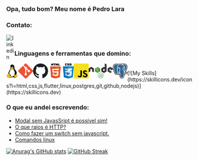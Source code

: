 ### Opa, tudo bom? Meu nome é Pedro Lara

### Contato: 
<a target="_blank" href="https://www.linkedin.com/in/pedro-lucas-de-oliveira-lara-387130204/"><img align="left" alt="linkedin" width="22px" src="https://cdn.jsdelivr.net/npm/simple-icons@3.13.0/icons/linkedin.svg"></a>
<br>

### Linguagens e ferramentas que domino:
<img align="left" alt="GITHUB" height="40px" src="https://raw.githubusercontent.com/PLLara/doc/main/linux.png">
<img align="left" alt="GIT" height="40px" src="https://raw.githubusercontent.com/PLLara/doc/main/git.png">
<img align="left" alt="GITHUB" height="40px" src="https://raw.githubusercontent.com/PLLara/doc/main/github.png">
<img align="left" alt="HTML5" height="40px" src="https://raw.githubusercontent.com/PLLara/doc/main/html5.png">
<img align="left" alt="CSS3" height="40px" src="https://raw.githubusercontent.com/PLLara/doc/main/css5.png">
<img align="left" alt="JAVASCRIPT" height="40px" src="https://raw.githubusercontent.com/PLLara/doc/main/javascript.png">
<img align="left" alt="NODEJS" height="40px" src="https://raw.githubusercontent.com/PLLara/doc/main/nodejs.png">
<img align="left" alt="GITHUB" height="40px" src="https://raw.githubusercontent.com/PLLara/doc/main/postgres.png">
<br>
[![My Skills](https://skillicons.dev/icons?i=html,css,js,flutter,linux,postgres,git,github,nodejs)](https://skillicons.dev)


### O que eu andei escrevendo:
<!-- BLOG-POST-LIST:START -->
- [Modal sem JavasSript é possível sim!](https://pllara.medium.com/modal-sem-javassript-%C3%A9-poss%C3%ADvel-sim-57f8c7e7f5da?source=rss-54eeae4f7ec6------2)
- [O que raios é HTTP?](https://pllara.medium.com/o-que-raios-%C3%A9-http-2253511490bc?source=rss-54eeae4f7ec6------2)
- [Como fazer um switch sem javascript.](https://pllara.medium.com/como-fazer-um-switch-sem-javascript-a5b25981a21f?source=rss-54eeae4f7ec6------2)
- [Comandos linux](https://pllara.medium.com/comandos-linux-4db7307c17b7?source=rss-54eeae4f7ec6------2)
<!-- BLOG-POST-LIST:END -->

[![Anurag's GitHub stats](https://github-readme-stats.vercel.app/api?username=PLLara)](https://github.com/anuraghazra/github-readme-stats)
[![GitHub Streak](http://github-readme-streak-stats.herokuapp.com?user=PLLara&hide_border=true)](https://git.io/streak-stats)
